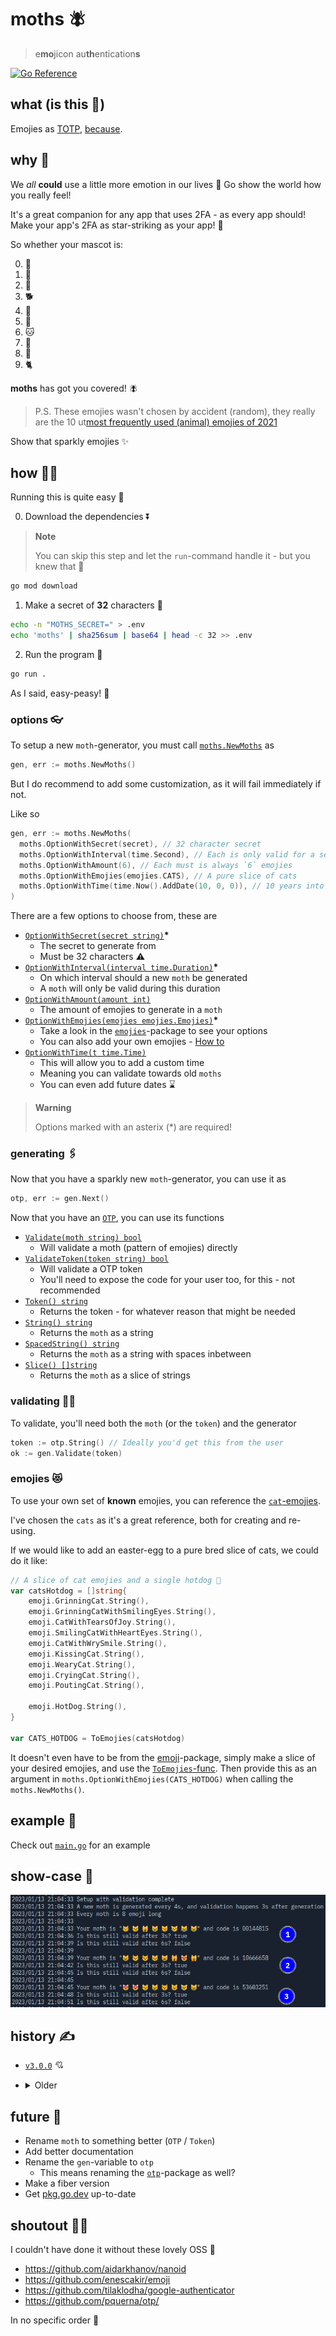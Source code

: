 # moths 🪰

> e**mo**jicon au**th**entication**s**

[![Go Reference](https://pkg.go.dev/badge/github.com/Mobilpadde/moths.svg)](https://pkg.go.dev/github.com/Mobilpadde/moths)

## what (is this 💩)

Emojies as [TOTP](https://rublon.com/blog/hotp-totp-difference/), [because](#why-).

## why 🥲

We _all_ **could** use a little more emotion in our lives 🤗 Go show the world how you really feel!

It's a great companion for any app that uses 2FA - as every app should! Make your app's 2FA as star-striking as your app! 🤩

So whether your mascot is:

0. 🦋
1. 🐰
2. 🐶
3. 🐕
4. 🐷
5. 🐥
6. 🐱
7. 🐣
8. 🐻
9. 🐈

**moths** has got you covered! 🪰

> P.S. These emojies wasn't chosen by accident (random), they really are the 10 ut[most frequently used (animal) emojies of 2021](https://home.unicode.org/emoji/emoji-frequency/)

Show that sparkly emojies ✨

## how 🧑‍💼

Running this is quite easy 💨

0. Download the dependencies ⏬

> **Note**
>
> You can skip this step and let the `run`-command handle it - but you knew that 🧠

```sh
go mod download
```

1. Make a secret of **32** characters 🔐

```sh
echo -n "MOTHS_SECRET=" > .env
echo 'moths' | sha256sum | base64 | head -c 32 >> .env
```

2. Run the program 🏃

```sh
go run .
```

As I said, easy-peasy! 💖

### options 👓

To setup a new `moth`-generator, you must call [`moths.NewMoths`](moths/new.go#L9-L43) as

```go
gen, err := moths.NewMoths()
```

But I do recommend to add some customization, as it will fail immediately if not.

Like so

```go
gen, err := moths.NewMoths(
  moths.OptionWithSecret(secret), // 32 character secret
  moths.OptionWithInterval(time.Second), // Each is only valid for a second
  moths.OptionWithAmount(6), // Each must is always `6` emojies
  moths.OptionWithEmojies(emojies.CATS), // A pure slice of cats
  moths.OptionWithTime(time.Now().AddDate(10, 0, 0)), // 10 years into the future
)
```

There are a few options to choose from, these are

- [`OptionWithSecret(secret string)`](moths/options.go#L29-L45)**\***
  - The secret to generate from
  - Must be 32 characters ⚠
- [`OptionWithInterval(interval time.Duration)`](moths/options.go#L47-L56)**\***
  - On which interval should a new `moth` be generated
  - A `moth` will only be valid during this duration
- [`OptionWithAmount(amount int)`](moths/options.go#L58-L67)
  - The amount of emojies to generate in a `moth`
- [`OptionWithEmojies(emojies emojies.Emojies)`](moths/options.go#L69-L78)**\***
  - Take a look in the [`emojies`](moths/emojies)-package to see your options
  - You can also add your own emojies - [How to](#emojies-)
- [`OptionWithTime(t time.Time)`](moths/options.go#L80-L85)
  - This will allow you to add a custom time
  - Meaning you can validate towards old `moths`
  - You can even add future dates ⌛

> **Warning**
>
> Options marked with an asterix (\*) are required!

### generating 🖇

Now that you have a sparkly new `moth`-generator, you can use it as

```go
otp, err := gen.Next()
```

Now that you have an [`OTP`](moths/otp), you can use its functions

- [`Validate(moth string) bool`](moths/otp/validate.go#L3-L5)
  - Will validate a moth (pattern of emojies) directly
- [`ValidateToken(token string) bool`](moths/otp/validate.go#L7-L9)
  - Will validate a OTP token
  - You'll need to expose the code for your user too, for this - not recommended
- [`Token() string`](moths/otp/config.go#L12-L14)
  - Returns the token - for whatever reason that might be needed
- [`String() string`](moths/otp/config.go#L16-L18)
  - Returns the `moth` as a string
- [`SpacedString() string`](moths/otp/config.go#L20-L22)
  - Returns the `moth` as a string with spaces inbetween
- [`Slice() []string`](moths/otp/config.go#L24-L26)
  - Returns the `moth` as a slice of strings

### validating 🧑‍🔬

To validate, you'll need both the `moth` (or the `token`) and the generator

```go
token := otp.String() // Ideally you'd get this from the user
ok := gen.Validate(token)
```

### emojies 😻

To use your own set of **known** emojies, you can reference the [`cat`-emojies](moths/emojies/cats.go).

I've chosen the `cats` as it's a great reference, both for creating and re-using.

If we would like to add an easter-egg to a pure bred slice of cats, we could do it like:

```go
// A slice of cat emojies and a single hotdog 🌭
var catsHotdog = []string{
	emoji.GrinningCat.String(),
	emoji.GrinningCatWithSmilingEyes.String(),
	emoji.CatWithTearsOfJoy.String(),
	emoji.SmilingCatWithHeartEyes.String(),
	emoji.CatWithWrySmile.String(),
	emoji.KissingCat.String(),
	emoji.WearyCat.String(),
	emoji.CryingCat.String(),
	emoji.PoutingCat.String(),

	emoji.HotDog.String(),
}

var CATS_HOTDOG = ToEmojies(catsHotdog)
```

It doesn't even have to be from the [emoji](https://github.com/enescakir/emoji)-package,
simply make a slice of your desired emojies, and use the [`ToEmojies`-func](moths/emojies/helper.go#L5-L19).
Then provide this as an argument in `moths.OptionWithEmojies(CATS_HOTDOG)` when calling the `moths.NewMoths()`.

## example 🤷

Check out [`main.go`](main.go) for an example

## show-case 🕺

![Three iterations of moths](./data/sample.png)

## history ✍

- [`v3.0.0`](https://github.com/Mobilpadde/moths/tree/v3.0.0) 💘

- <details>
    <summary>Older</summary>

  - [`v2.2.2`](https://github.com/Mobilpadde/moths/tree/v2.2.2)
  - [`v2.2.1`](https://github.com/Mobilpadde/moths/tree/v2.2.1)
  - [`v2.2.0`](https://github.com/Mobilpadde/moths/tree/v2.2.0)
  - [`v2.1.0`](https://github.com/Mobilpadde/moths/tree/v2.1.0)
  - [`v2.0.0`](https://github.com/Mobilpadde/moths/tree/v2.0.0)
  - [`v1.0.0`](https://github.com/Mobilpadde/moths/tree/v1.0.0)
  - [`v0.1.0`](https://github.com/Mobilpadde/moths/tree/v0.1)
  </details>

## future 🔮

- Rename `moth` to something better (`OTP` / `Token`)
- Add better documentation
- Rename the `gen`-variable to `otp`
  - This means renaming the [`otp`](moths/otp)-package as well?
- Make a fiber version
- Get [pkg.go.dev](https://pkg.go.dev/github.com/Mobilpadde/moths) up-to-date

## shoutout 📢💨

I couldn't have done it without these lovely OSS 🦾

- <https://github.com/aidarkhanov/nanoid>
- <https://github.com/enescakir/emoji>
- <https://github.com/tilaklodha/google-authenticator>
- <https://github.com/pquerna/otp/>

In no specific order 🤷
